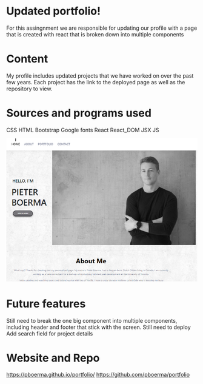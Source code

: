 # Updated portfolio!

For this assingnment we are responsible for updating our profile with a page that is created with react that is broken down into multiple components

# Content

My profile includes updated projects that we have worked on over the past few years. Each project has the link to the deployed page as well as the repository to view. 


# Sources and programs used

CSS
HTML
Bootstrap
Google fonts
React
React_DOM
JSX
JS

![Screenshot](my-app/public/assets/screensh.PNG)

# Future features

Still need to break the one big component into multiple components, including header and footer that stick with the screen.
Still need to deploy
Add search field for project details

# Website and Repo

https://pboerma.github.io/portfolio/
https://github.com/pboerma/portfolio
